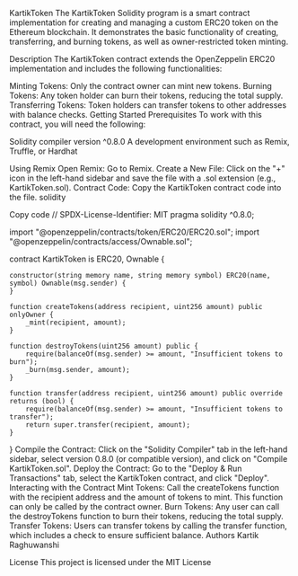 KartikToken
The KartikToken Solidity program is a smart contract implementation for creating and managing a custom ERC20 token on the Ethereum blockchain. It demonstrates the basic functionality of creating, transferring, and burning tokens, as well as owner-restricted token minting.

Description
The KartikToken contract extends the OpenZeppelin ERC20 implementation and includes the following functionalities:

Minting Tokens: Only the contract owner can mint new tokens.
Burning Tokens: Any token holder can burn their tokens, reducing the total supply.
Transferring Tokens: Token holders can transfer tokens to other addresses with balance checks.
Getting Started
Prerequisites
To work with this contract, you will need the following:

Solidity compiler version ^0.8.0
A development environment such as Remix, Truffle, or Hardhat

Using Remix
Open Remix: Go to Remix.
Create a New File: Click on the "+" icon in the left-hand sidebar and save the file with a .sol extension (e.g., KartikToken.sol).
Contract Code: Copy the KartikToken contract code into the file.
solidity

Copy code
// SPDX-License-Identifier: MIT
pragma solidity ^0.8.0;

import "@openzeppelin/contracts/token/ERC20/ERC20.sol";
import "@openzeppelin/contracts/access/Ownable.sol";

contract KartikToken is ERC20, Ownable {
    
    constructor(string memory name, string memory symbol) ERC20(name, symbol) Ownable(msg.sender) {
    }

    function createTokens(address recipient, uint256 amount) public onlyOwner {
        _mint(recipient, amount);
    }

    function destroyTokens(uint256 amount) public {
        require(balanceOf(msg.sender) >= amount, "Insufficient tokens to burn");
        _burn(msg.sender, amount);
    }

    function transfer(address recipient, uint256 amount) public override returns (bool) {
        require(balanceOf(msg.sender) >= amount, "Insufficient tokens to transfer");
        return super.transfer(recipient, amount);
    }
}
Compile the Contract: Click on the "Solidity Compiler" tab in the left-hand sidebar, select version 0.8.0 (or compatible version), and click on "Compile KartikToken.sol".
Deploy the Contract: Go to the "Deploy & Run Transactions" tab, select the KartikToken contract, and click "Deploy".
Interacting with the Contract
Mint Tokens: Call the createTokens function with the recipient address and the amount of tokens to mint. This function can only be called by the contract owner.
Burn Tokens: Any user can call the destroyTokens function to burn their tokens, reducing the total supply.
Transfer Tokens: Users can transfer tokens by calling the transfer function, which includes a check to ensure sufficient balance.
Authors
Kartik Raghuwanshi

License
This project is licensed under the MIT License
